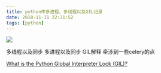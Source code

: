 ```yaml
---
title: python中多进程、多线程以及GIL记录
date: 2018-11-11 22:21:52
tags: [python]
---
```


![](https://www.haldir66.ga/static/imgs/1102533137-5.jpg)
<!--more-->

多线程以及同步
多进程以及同步
GIL解释
牵涉到一些celery的点


[What is the Python Global Interpreter Lock (GIL)?](https://realpython.com/python-gil/)
